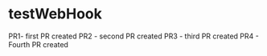 # testWebHook
PR1- first PR created
PR2 - second PR created
PR3 - third PR created
PR4 - Fourth PR created
